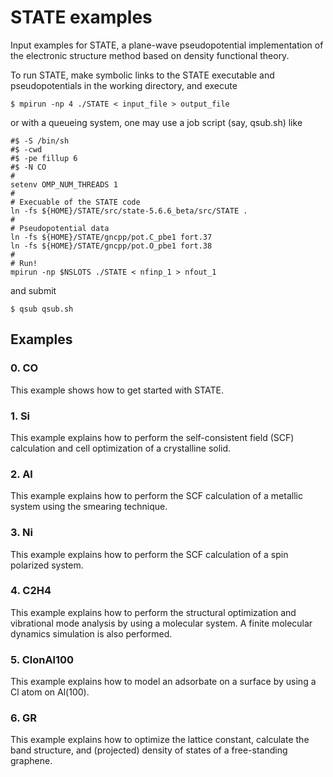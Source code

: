 # STATE examples

Input examples for STATE, a plane-wave pseudopotential implementation of
the electronic structure method based on density functional theory.

To run STATE, make symbolic links to the STATE executable and pseudopotentials in the working directory, and execute

    $ mpirun -np 4 ./STATE < input_file > output_file

or with a queueing system, one may use a job script (say, qsub.sh) like

    #$ -S /bin/sh
    #$ -cwd
    #$ -pe fillup 6
    #$ -N CO
    #
    setenv OMP_NUM_THREADS 1
    #
    # Execuable of the STATE code
    ln -fs ${HOME}/STATE/src/state-5.6.6_beta/src/STATE .
    #
    # Pseudopotential data
    ln -fs ${HOME}/STATE/gncpp/pot.C_pbe1 fort.37
    ln -fs ${HOME}/STATE/gncpp/pot.O_pbe1 fort.38
    # 
    # Run!
    mpirun -np $NSLOTS ./STATE < nfinp_1 > nfout_1

and submit

    $ qsub qsub.sh

## Examples

### 0. CO
This example shows how to get started with STATE.

### 1. Si
This example explains how to perform the self-consistent field (SCF) calculation and cell optimization of a crystalline solid.

### 2. Al
This example explains how to perform the SCF calculation of a metallic system using the smearing technique.

### 3. Ni
This example explains how to perform the SCF calculation of a spin polarized system.

### 4. C2H4
This example explains how to perform the structural optimization and vibrational mode analysis by using a molecular system.
A finite molecular dynamics simulation is also performed.

### 5. ClonAl100
This example explains how to model an adsorbate on a surface by using a Cl atom on Al(100).

### 6. GR
This example explains how to optimize the lattice constant, calculate the band structure, and (projected) density of states of a free-standing graphene.
